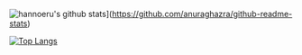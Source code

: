 ![hannoeru's github stats](https://github-readme-stats.vercel.app/api?username=SARDONYX-sard&show_icons=true&hide=issues&bg_color=0D1117&text_color=c9d1d9&icon_color=008080&title_color=00809FEF&hide_border=true&count_private=true)](https://github.com/anuraghazra/github-readme-stats)

[![Top Langs](https://github-readme-stats.vercel.app/api/top-langs/?username=SARDONYX-sard&layout=compact&langs_count=7&hide=html&bg_color=0D1117&text_color=c9d1d9&icon_color=ff3860&title_color=00809FEF&hide_border=true)](https://github.com/anuraghazra/github-readme-stats)
